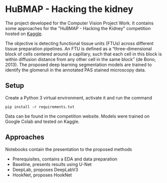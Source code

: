 # HuBMAP - Hacking the kidney

The project developed for the Computer Vision Project Work. It contains some approaches for the "HuBMAP - Hacking the Kidney" competition hosted on [Kaggle](https://www.kaggle.com/c/hubmap-kidney-segmentation).

The objective is detecting functional tissue units (FTUs) across different tissue preparation pipelines. An FTU is defined as a “three-dimensional block of cells centered around a capillary, such that each cell in this block is within diffusion distance from any other cell in the same block” (de Bono, 2013). The proposed deep learning segmentation models are trained to identify the glomeruli in the annotated PAS stained microscopy data. 

## Setup

Create a Python 3 virtual environment, activate it and run the command

```
pip install -r requirements.txt
```

Data can be found in the competition website. Models were trained on Google Colab and tested on Kaggle.

## Approaches

Notebooks contain the presentation to the proposed methods
- Prerequisites, contains a EDA and data preparation 
- Baseline, presents results using U-Net 
- DeepLab, proposes DeepLabV3
- HookNet, proposes HookNet

